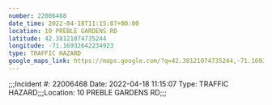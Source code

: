 ```yaml
---
number: 22006468
date_time: 2022-04-18T11:15:07+00:00
location: 10 PREBLE GARDENS RD
latitude: 42.38121074735244
longitude: -71.16932642234923
type: TRAFFIC HAZARD
google_maps_link: https://maps.google.com/?q=42.38121074735244,-71.16932642234923
---
```


;;;Incident #: 22006468   Date: 2022-04-18 11:15:07   Type: TRAFFIC HAZARD;;;Location: 10 PREBLE GARDENS RD;;;
